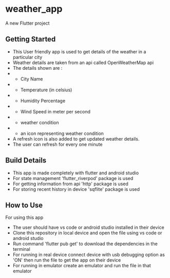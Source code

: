 # weather_app

A new Flutter project 

## Getting Started

- This User friendly app is used to get details of the weather in a particular city
- Weather details are taken from an api called OpenWeatherMap api
- The details shown are :
- - City Name
- - Temperature (in celsius)
- - Humidity Percentage
- - Wind Speed in meter per second 
- - weather condition
- - an icon representing weather condition
- A refresh icon is also added to get updated weather details.
- The user can refresh for every one minute

## Build Details

- This app is made completely with flutter and android studio
- For state management 'flutter_riverpod' package is used
- For getting information from api 'http' package is used
- For storing recent history in device 'sqflite' package is used

## How to Use

For using this app 
- The user should have vs code or android studio installed in their device
- Clone this repository in local device and open the file using vs code or android studio
- Run command 'flutter pub get' to download the dependencies in the terminal
- For running in real device connect device with usb debugging option as 'ON' then run the file to get the app on their device
- For running in emulator create an emulator and run the file in that emulator

